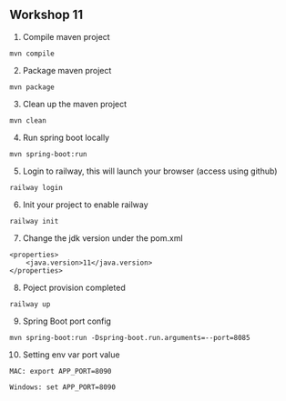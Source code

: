 ## Workshop 11

1. Compile maven project
```
mvn compile
```

2. Package maven project
```
mvn package
```

3. Clean up the maven project
```
mvn clean
```

4. Run spring boot locally
```
mvn spring-boot:run
```

5. Login to railway, this will launch your browser (access using github)
```
railway login
```

6. Init your project to enable railway

```
railway init
```
7. Change the jdk version under the pom.xml

```
<properties>
    <java.version>11</java.version>
</properties>
```

8. Poject provision completed

```
railway up
```

9. Spring Boot port config

```
mvn spring-boot:run -Dspring-boot.run.arguments=--port=8085
```

10. Setting env var port value

```
MAC: export APP_PORT=8090

Windows: set APP_PORT=8090
```